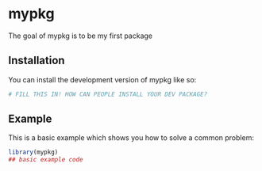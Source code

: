 
# mypkg

<!-- badges: start -->
<!-- badges: end -->

The goal of mypkg is to be my first package

## Installation

You can install the development version of mypkg like so:

``` r
# FILL THIS IN! HOW CAN PEOPLE INSTALL YOUR DEV PACKAGE?
```

## Example

This is a basic example which shows you how to solve a common problem:

``` r
library(mypkg)
## basic example code
```

